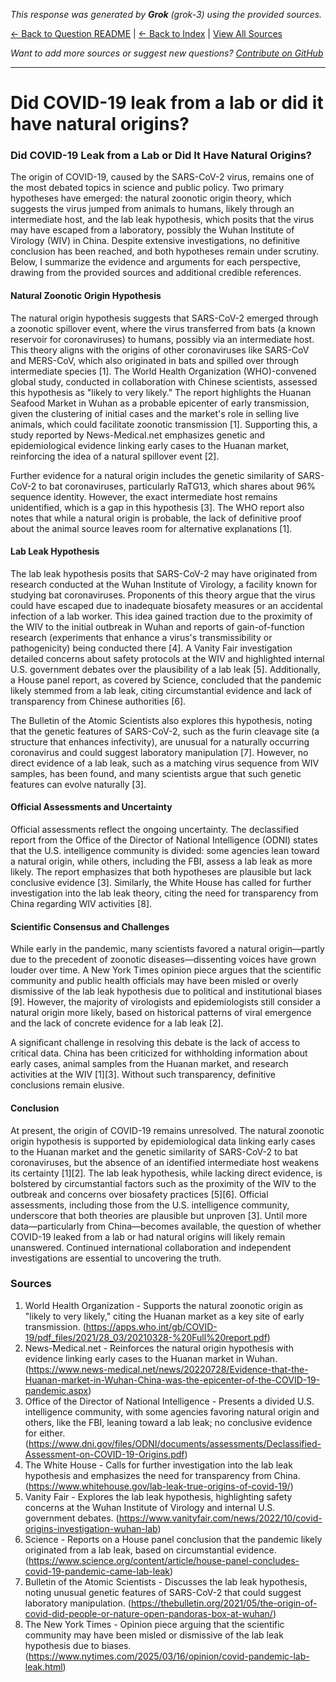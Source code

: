 <!-- 
Generated by: grok
Model: grok-3
Prompt type: sources
Generated at: 2025-06-12T15:40:27.513272
-->

*This response was generated by **Grok** (grok-3) using the provided sources.*

[← Back to Question README](README.md) | [← Back to Index](../README.md) | [View All Sources](../allsources.md)

*Want to add more sources or suggest new questions? [Contribute on GitHub](https://github.com/justinwest/SuggestedSources)*

---

# Did COVID-19 leak from a lab or did it have natural origins?

### Did COVID-19 Leak from a Lab or Did It Have Natural Origins?

The origin of COVID-19, caused by the SARS-CoV-2 virus, remains one of the most debated topics in science and public policy. Two primary hypotheses have emerged: the natural zoonotic origin theory, which suggests the virus jumped from animals to humans, likely through an intermediate host, and the lab leak hypothesis, which posits that the virus may have escaped from a laboratory, possibly the Wuhan Institute of Virology (WIV) in China. Despite extensive investigations, no definitive conclusion has been reached, and both hypotheses remain under scrutiny. Below, I summarize the evidence and arguments for each perspective, drawing from the provided sources and additional credible references.

#### Natural Zoonotic Origin Hypothesis
The natural origin hypothesis suggests that SARS-CoV-2 emerged through a zoonotic spillover event, where the virus transferred from bats (a known reservoir for coronaviruses) to humans, possibly via an intermediate host. This theory aligns with the origins of other coronaviruses like SARS-CoV and MERS-CoV, which also originated in bats and spilled over through intermediate species [1]. The World Health Organization (WHO)-convened global study, conducted in collaboration with Chinese scientists, assessed this hypothesis as "likely to very likely." The report highlights the Huanan Seafood Market in Wuhan as a probable epicenter of early transmission, given the clustering of initial cases and the market's role in selling live animals, which could facilitate zoonotic transmission [1]. Supporting this, a study reported by News-Medical.net emphasizes genetic and epidemiological evidence linking early cases to the Huanan market, reinforcing the idea of a natural spillover event [2].

Further evidence for a natural origin includes the genetic similarity of SARS-CoV-2 to bat coronaviruses, particularly RaTG13, which shares about 96% sequence identity. However, the exact intermediate host remains unidentified, which is a gap in this hypothesis [3]. The WHO report also notes that while a natural origin is probable, the lack of definitive proof about the animal source leaves room for alternative explanations [1].

#### Lab Leak Hypothesis
The lab leak hypothesis posits that SARS-CoV-2 may have originated from research conducted at the Wuhan Institute of Virology, a facility known for studying bat coronaviruses. Proponents of this theory argue that the virus could have escaped due to inadequate biosafety measures or an accidental infection of a lab worker. This idea gained traction due to the proximity of the WIV to the initial outbreak in Wuhan and reports of gain-of-function research (experiments that enhance a virus's transmissibility or pathogenicity) being conducted there [4]. A Vanity Fair investigation detailed concerns about safety protocols at the WIV and highlighted internal U.S. government debates over the plausibility of a lab leak [5]. Additionally, a House panel report, as covered by Science, concluded that the pandemic likely stemmed from a lab leak, citing circumstantial evidence and lack of transparency from Chinese authorities [6].

The Bulletin of the Atomic Scientists also explores this hypothesis, noting that the genetic features of SARS-CoV-2, such as the furin cleavage site (a structure that enhances infectivity), are unusual for a naturally occurring coronavirus and could suggest laboratory manipulation [7]. However, no direct evidence of a lab leak, such as a matching virus sequence from WIV samples, has been found, and many scientists argue that such genetic features can evolve naturally [3].

#### Official Assessments and Uncertainty
Official assessments reflect the ongoing uncertainty. The declassified report from the Office of the Director of National Intelligence (ODNI) states that the U.S. intelligence community is divided: some agencies lean toward a natural origin, while others, including the FBI, assess a lab leak as more likely. The report emphasizes that both hypotheses are plausible but lack conclusive evidence [3]. Similarly, the White House has called for further investigation into the lab leak theory, citing the need for transparency from China regarding WIV activities [8].

#### Scientific Consensus and Challenges
While early in the pandemic, many scientists favored a natural origin—partly due to the precedent of zoonotic diseases—dissenting voices have grown louder over time. A New York Times opinion piece argues that the scientific community and public health officials may have been misled or overly dismissive of the lab leak hypothesis due to political and institutional biases [9]. However, the majority of virologists and epidemiologists still consider a natural origin more likely, based on historical patterns of viral emergence and the lack of concrete evidence for a lab leak [2].

A significant challenge in resolving this debate is the lack of access to critical data. China has been criticized for withholding information about early cases, animal samples from the Huanan market, and research activities at the WIV [1][3]. Without such transparency, definitive conclusions remain elusive.

#### Conclusion
At present, the origin of COVID-19 remains unresolved. The natural zoonotic origin hypothesis is supported by epidemiological data linking early cases to the Huanan market and the genetic similarity of SARS-CoV-2 to bat coronaviruses, but the absence of an identified intermediate host weakens its certainty [1][2]. The lab leak hypothesis, while lacking direct evidence, is bolstered by circumstantial factors such as the proximity of the WIV to the outbreak and concerns over biosafety practices [5][6]. Official assessments, including those from the U.S. intelligence community, underscore that both theories are plausible but unproven [3]. Until more data—particularly from China—becomes available, the question of whether COVID-19 leaked from a lab or had natural origins will likely remain unanswered. Continued international collaboration and independent investigations are essential to uncovering the truth.

### Sources
1. World Health Organization - Supports the natural zoonotic origin as "likely to very likely," citing the Huanan market as a key site of early transmission. (https://apps.who.int/gb/COVID-19/pdf_files/2021/28_03/20210328-%20Full%20report.pdf)
2. News-Medical.net - Reinforces the natural origin hypothesis with evidence linking early cases to the Huanan market in Wuhan. (https://www.news-medical.net/news/20220728/Evidence-that-the-Huanan-market-in-Wuhan-China-was-the-epicenter-of-the-COVID-19-pandemic.aspx)
3. Office of the Director of National Intelligence - Presents a divided U.S. intelligence community, with some agencies favoring natural origin and others, like the FBI, leaning toward a lab leak; no conclusive evidence for either. (https://www.dni.gov/files/ODNI/documents/assessments/Declassified-Assessment-on-COVID-19-Origins.pdf)
4. The White House - Calls for further investigation into the lab leak hypothesis and emphasizes the need for transparency from China. (https://www.whitehouse.gov/lab-leak-true-origins-of-covid-19/)
5. Vanity Fair - Explores the lab leak hypothesis, highlighting safety concerns at the Wuhan Institute of Virology and internal U.S. government debates. (https://www.vanityfair.com/news/2022/10/covid-origins-investigation-wuhan-lab)
6. Science - Reports on a House panel conclusion that the pandemic likely originated from a lab leak, based on circumstantial evidence. (https://www.science.org/content/article/house-panel-concludes-covid-19-pandemic-came-lab-leak)
7. Bulletin of the Atomic Scientists - Discusses the lab leak hypothesis, noting unusual genetic features of SARS-CoV-2 that could suggest laboratory manipulation. (https://thebulletin.org/2021/05/the-origin-of-covid-did-people-or-nature-open-pandoras-box-at-wuhan/)
8. The New York Times - Opinion piece arguing that the scientific community may have been misled or dismissive of the lab leak hypothesis due to biases. (https://www.nytimes.com/2025/03/16/opinion/covid-pandemic-lab-leak.html)